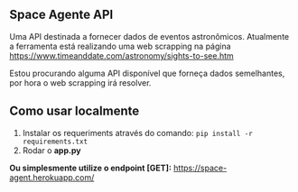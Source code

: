 ## Space Agente API

Uma API destinada a fornecer dados de eventos astronômicos.
Atualmente a ferramenta está realizando uma web scrapping na página https://www.timeanddate.com/astronomy/sights-to-see.htm

Estou procurando  alguma API disponível que forneça dados semelhantes, por hora o web scrapping irá resolver.

## Como usar localmente

 1. Instalar os requeriments através do comando: `pip install -r requirements.txt`
 2. Rodar o **app.py**

**Ou simplesmente utilize o endpoint [GET]:** https://space-agent.herokuapp.com/
